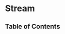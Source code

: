 <script lang="ts">
  import { findClasses, findTypeAliases, findInterfaces, findFunctions, ClassInfo, ReflectionKind, } from './../.vitepress/ast-utils';
  import { buildTableOfContent, buildPage } from './../scripts/build';

  const project = (await import(/* @vite-ignore */ './../build/typedoc-ast.json').then(
    module => module.default,
  )) as ProjectReflection;

  // console.log(await buildPage(project, 'Stream', await buildTableOfContent(project, 'Stream')))

  export default {
    name: 'Stream',
    data() {
      return {
        classes: [],
        classesNames: [],
        interfaces: [],
        interfacesNames: [],
        typeAliases: [],
        typeAliasesNames: [],
        functions: [],
        functionsNames: [],
        tableOfContent: [],
        pageContent: {},
      };
    },
    async created() {
      this.classes = await findClasses(project, 'Stream');
      this.classesNames = this.classes.map((c: ClassInfo) => c.name);
      this.interfaces = await findInterfaces(project, 'Stream');

      this.interfacesNames = this.interfaces.map((c: ClassInfo) => c.name);
      this.typeAliases = await findTypeAliases(project, 'Stream');
      this.typeAliasesNames = this.typeAliases.map((c: ClassInfo) => c.name);
      this.functions = await findFunctions(project, 'Stream');
      this.functionsNames = this.functions.map((c: ClassInfo) => c.name);
      this.tableOfContent = await buildTableOfContent(project, 'Stream');
      this.pageContent = await buildPage(project, 'Stream', this.tableOfContent);

    },
  };
</script>

# Stream

## Table of Contents

<!-- <TableOfContentComponent :tocData="tableOfContent" /> -->

<PageContentComponent :page="pageContent" />
